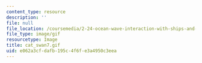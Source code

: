 ```yaml
---
content_type: resource
description: ''
file: null
file_location: /coursemedia/2-24-ocean-wave-interaction-with-ships-and-offshore-energy-systems-13-022-spring-2002/e062a3cfdafb195c4f6fe3a4950c3eea_cat_swan7.gif
file_type: image/gif
resourcetype: Image
title: cat_swan7.gif
uid: e062a3cf-dafb-195c-4f6f-e3a4950c3eea
---
```

